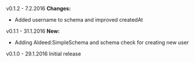 v0.1.2 - 7.2.2016
**Changes:**
* Added username to schema and improved createdAt

v0.1.1 - 31.1.2016
**New:**
* Adding Aldeed:SimpleSchema and schema check for creating new user

v0.1.0 - 29.1.2016
  Initial release
